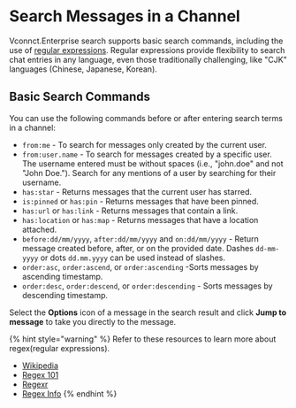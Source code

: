 # Search Messages in a Channel

Vconnct.Enterprise search supports basic search commands, including the use of [regular expressions](https://en.wikipedia.org/wiki/Regular\_expression). Regular expressions provide flexibility to search chat entries in any language, even those traditionally challenging, like "CJK" languages (Chinese, Japanese, Korean).

## Basic Search Commands

You can use the following commands before or after entering search terms in a channel:

* `from:me` - To search for messages only created by the current user.
* `from:user.name` - To search for messages created by a specific user. The username entered must be without spaces (i.e., "john.doe" and not "John Doe.").  Search for any mentions of a user by searching for their username.
* `has:star` - Returns messages that the current user has starred.
* `is:pinned` or `has:pin` - Returns messages that have been pinned.
* `has:url` or `has:link` - Returns messages that contain a link.
* `has:location` or `has:map` - Returns messages that have a location attached.
* `before:dd/mm/yyyy`, `after:dd/mm/yyyy` and `on:dd/mm/yyyy` - Return message created before, after, or on the provided date. Dashes `dd-mm-yyyy` or dots `dd.mm.yyyy` can be used instead of slashes.&#x20;
* `order:asc`, `order:ascend`, or `order:ascending` -Sorts messages by ascending timestamp.
* `order:desc`, `order:descend`, or `order:descending` - Sorts messages by descending timestamp.

Select the **Options** icon of a message in the search result and click **Jump to message** to take you directly to the message.

{% hint style="warning" %}
Refer to these resources to learn more about regex(regular expressions).

* [Wikipedia ](https://en.wikipedia.org/wiki/Regular\_expression)
* [Regex 101](https://regex101.com/#javascript)&#x20;
* [Regexr ](http://regexr.com/)
* [Regex Info](http://www.regular-expressions.info/javascriptexample.html)&#x20;
{% endhint %}
